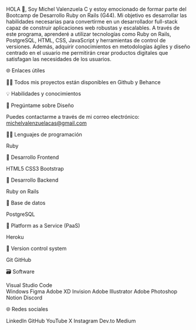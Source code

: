 HOLA 👋, Soy Michel Valenzuela C y estoy emocionado de formar parte del Bootcamp de Desarrollo Ruby on Rails (G44). Mi objetivo es desarrollar las habilidades necesarias para convertirme en un desarrollador full-stack capaz de construir aplicaciones web robustas y escalables. A través de este programa, aprenderé a utilizar tecnologías como Ruby on Rails, PostgreSQL, HTML, CSS, JavaScript y herramientas de control de versiones. Además, adquirir conocimientos en metodologías ágiles y diseño centrado en el usuario me permitirán crear productos digitales que satisfagan las necesidades de los usuarios.

🌐 Enlaces útiles

👨‍💻 Todos mis proyectos están disponibles en Github y Behance

💡 Habilidades y conocimientos

💬 Pregúntame sobre Diseño

Puedes contactarme a través de mi correo electrónico: michelvalenzuelacas@gmail.com

🧑‍💻 Lenguajes de programación

Ruby 

🎨 Desarrollo Frontend

HTML5 CSS3 Bootstrap

🔨 Desarrollo Backend

Ruby on Rails

🔧 Base de datos

PostgreSQL 

📎 Platform as a Service (PaaS)

Heroku

📝 Version control system

Git GitHub

🗃️ Software

Visual Studio Code  
Windows Figma 
Adobe XD 
Invision 
Adobe Illustrator 
Adobe Photoshop  
Notion 
Discord

🌐 Redes sociales

LinkedIn 
GitHub 
YouTube 
X
Instagram 
Dev.to 
Medium

